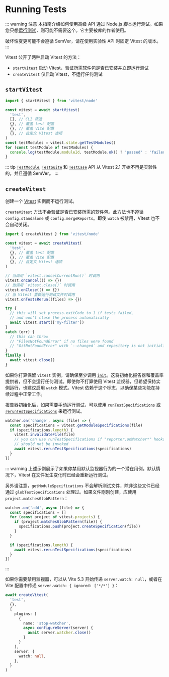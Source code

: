 # Running Tests

::: warning 注意
本指南介绍如何使用高级 API 通过 Node.js 脚本运行测试。如果您只想[运行测试](/guide/)，则可能不需要这个。它主要被库的作者使用。

破坏性变更可能不会遵循 SemVer，请在使用实验性 API 时固定 Vitest 的版本。
:::

Vitest 公开了两种启动 Vitest 的方法：

- `startVitest` 启动 Vitest，验证所需软件包是否已安装并立即运行测试
- `createVitest` 仅启动 Vitest，不运行任何测试

## `startVitest`

```ts
import { startVitest } from 'vitest/node'

const vitest = await startVitest(
  'test',
  [], // CLI 筛选
  {}, // 覆盖 test 配置
  {}, // 覆盖 Vite 配置
  {}, // 自定义 Vitest 选项
)
const testModules = vitest.state.getTestModules()
for (const testModule of testModules) {
  console.log(testModule.moduleId, testModule.ok() ? 'passed' : 'failed')
}
```

::: tip
[`TestModule`](/advanced/api/test-module), [`TestSuite`](/advanced/api/test-suite) 和 [`TestCase`](/advanced/api/test-case) API 从 Vitest 2.1 开始不再是实验性的，并且遵循 SemVer。
:::

## `createVitest`

创建一个 [Vitest](/advanced/api/vitest) 实例而不运行测试。

`createVitest` 方法不会验证是否已安装所需的软件包。此方法也不遵循 `config.standalone` 或 `config.mergeReports`。即使 `watch` 被禁用，Vitest 也不会自动关闭。

```ts
import { createVitest } from 'vitest/node'

const vitest = await createVitest(
  'test',
  {}, // 覆盖 test 配置
  {}, // 覆盖 Vite 配置
  {}, // 自定义 Vitest 选项
)

// 当调用 `vitest.cancelCurrentRun()` 时调用
vitest.onCancel(() => {})
// 当调用 `vitest.close()` 时调用
vitest.onClose(() => {})
// 当 Vitest 重新运行测试文件时调用
vitest.onTestsRerun((files) => {})

try {
  // this will set process.exitCode to 1 if tests failed,
  // and won't close the process automatically
  await vitest.start(['my-filter'])
}
catch (err) {
  // this can throw
  // "FilesNotFoundError" if no files were found
  // "GitNotFoundError" with `--changed` and repository is not initialized
}
finally {
  await vitest.close()
}
```

如果你打算保留 `Vitest` 实例，请确保至少调用 [`init`](/advanced/api/vitest#init)。这将初始化报告器和覆盖率提供者，但不会运行任何测试。即使你不打算使用 Vitest 监视器，但希望保持实例运行，也建议启用 `watch` 模式。Vitest 依赖于这个标志，以确保某些功能在持续过程中正常工作。

报告器初始化后，如果需要手动运行测试，可以使用 [`runTestSpecifications`](/advanced/api/vitest#runtestspecifications) 或 [`rerunTestSpecifications`](/advanced/api/vitest#reruntestspecifications) 来运行测试。

```ts
watcher.on('change', async (file) => {
  const specifications = vitest.getModuleSpecifications(file)
  if (specifications.length) {
    vitest.invalidateFile(file)
    // you can use runTestSpecifications if "reporter.onWatcher*" hooks
    // should not be invoked
    await vitest.rerunTestSpecifications(specifications)
  }
})
```

::: warning
上述示例展示了如果你禁用默认监视器行为的一个潜在用例。默认情况下，Vitest 在文件发生变化时已经会重新运行测试。

另外请注意，`getModuleSpecifications` 不会解析测试文件，除非这些文件已经通过 `globTestSpecifications` 处理过。如果文件刚刚创建，应使用 `project.matchesGlobPattern`：

```ts
watcher.on('add', async (file) => {
  const specifications = []
  for (const project of vitest.projects) {
    if (project.matchesGlobPattern(file)) {
      specifications.push(project.createSpecification(file))
    }
  }

  if (specifications.length) {
    await vitest.rerunTestSpecifications(specifications)
  }
})
```
:::

如果你需要禁用监视器，可以从 Vite 5.3 开始传递 `server.watch: null`，或者在 Vite 配置中传递 `server.watch: { ignored: ['*/*'] }`：

```ts
await createVitest(
  'test',
  {},
  {
    plugins: [
      {
        name: 'stop-watcher',
        async configureServer(server) {
          await server.watcher.close()
        }
      }
    ],
    server: {
      watch: null,
    },
  }
)
```
